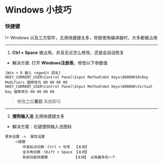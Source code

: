 ﻿# Windows 小技巧

### 快捷键
!> Windows 以及三方软件，无用快捷键太多，导致使用编译器时，大多都被占用

---

1. **Ctrl + Space** 被占用，并且无论怎么修改，还是会自动恢复
- 解决方案: 打开 **Windows注册表**，修改以下参数值
```
[Win + R 输入 regedit 回车]
HKEY_CURRENT_USER\Control Panel\Input Method\Hot Keys\00000010\Key Modifiers 值修改为 00 00 00 00
HKEY_CURRENT_USER\Control Panel\Input Method\Hot Keys\000000\Virtual Key 值修改为 00 00 00 00
```
>修改之后**重启** 系统即可

---

2. **搜狗输入法**  无用快捷键太多
- 解决方案：右键搜狗输入法图标
```
更多设置 ->  属性设置
	->按键
		中英标点切换：Ctrl + 句号  【关闭】
		全半角切换：Shift + Space 【关闭】
		系统功能快捷键            【关闭】 占用最多的一个
```


